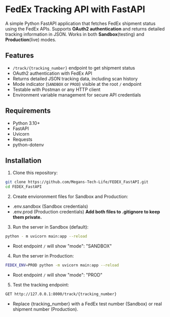 # FedEx Tracking API with FastAPI

A simple Python FastAPI application that fetches FedEx shipment status using the FedEx APIs. Supports **OAuth2 authentication** and returns detailed tracking information in JSON. Works in both **Sandbox**(testing) and **Production**(live) modes.

## Features

- `/track/{tracking_number}` endpoint to get shipment status
- OAuth2 authentication with FedEx API
- Returns detailed JSON tracking data, including scan history
- Mode indicator (`SANDBOX` or `PROD`) visible at the root `/` endpoint
- Testable with Postman or any HTTP client
- Environment variable management for secure API credentials

## Requirements

- Python 3.10+
- FastAPI
- Uvicorn
- Requests
- python-dotenv

## Installation

1. Clone this repository:

```bash
git clone https://github.com/Megans-Tech-Life/FEDEX_FastAPI.git
cd FEDEX_FastAPI
```

2. Create envioronment files for Sandbox and Production:

- .env.sandbox (Sandbox credentials)
- .env.prod (Production credentials)
  **Add both files to .gitignore to keep them private.**

3. Run the server in Sandbox (default):

```bash
python - m uvicorn main:app --reload
```

- Root endpoint `/` will show "mode": "SANDBOX"

4. Run the server in Production:

```bash
FEDEX_ENV=PROD python -m uvicorn main:app --reload
```

- Root endpoint `/` will show "mode": "PROD"

5. Test the tracking endpoint:

```bash
GET http://127.0.0.1:8000/track/{tracking_number}
```

- Replace {tracking_number} with a FedEx test number (Sandbox) or real shipment number (Production).
